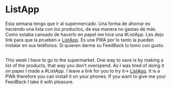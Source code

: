 # ListApp
Esta semana tengo que ir al supermercado. Una forma de ahorrar es haciendo una lista con los productos, de esa manera no gastas de más. Como estaba cansado de hacerlo en papel me hice una #ListApp. Les dejo link para que la prueben-> [ListApp](https://listapp-narato.netlify.app/). Es una PWA por lo tanto la pueden instalar en sus teléfonos. Si quieren darme su FeedBack lo tomo con gusto.

##
This week I have to go to the supermarket. One way to save is by making a list of the products, that way you don't overspend. As I was tired of doing it on paper I made a #ListApp. I leave a link for you to try it-> [ListApp](https://listapp-narato.netlify.app/). It is a PWA therefore you can install it on your phones. If you want to give me your FeedBack I take it with pleasure.
